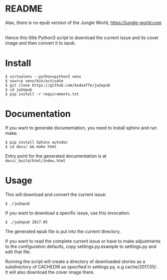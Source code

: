README
======

Alas, there is no epub version of the Jungle World, https://jungle-world.com .

Hence this little Python3 script to download the current issue and its cover
image and then convert it to epub.


Install
=======

	$ virtualenv --python=python3 venv
	$ source venv/bin/activate
	$ git clone https://github.com/kodeaffe/jw2epub
	$ cd jw2epub
	$ pip install -r requirements.txt


Documentation
=============

If you want to generate documentation, you need to install sphinx and run make:

	$ pip install Sphinx autodoc
	$ cd docs/ && make html

Entry point for the generated documentation is at `docs/_build/html/index.html`


Usage
=====

This will download and convert the current issue:

	$ ./jw2epub

If you want to download a specific issue, use this invocation:

	$ ./jw2epub 2017.05

The generated epub file is put into the current directory.


If you want to read the complete current issue or have to make adjustments to
the configuration defaults, copy settings.py.example to settings.py and edit
that file.

Running the script will create a directory of downloaded stories as a
subdirectory of CACHEDIR as specified in settings.py, e.g cache/2017.05/ . It
will also download the cover image there.
